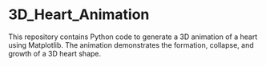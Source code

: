 # 3D_Heart_Animation
This repository contains Python code to generate a 3D animation of a heart using Matplotlib. The animation demonstrates the formation, collapse, and growth of a 3D heart shape.
